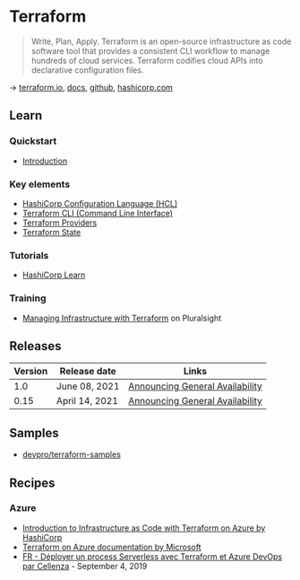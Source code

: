 # Terraform

> Write, Plan, Apply. Terraform is an open-source infrastructure as code software tool that provides a consistent CLI workflow to manage hundreds of cloud services. Terraform codifies cloud APIs into declarative configuration files.

→ [terraform.io](https://www.terraform.io/), [docs](https://www.terraform.io/docs/index.html), [github](https://github.com/hashicorp/terraform), [hashicorp.com](https://www.hashicorp.com/products/terraform/)

## Learn

### Quickstart

- [Introduction](https://www.terraform.io/intro/index.html)

### Key elements

- [HashiCorp Configuration Language (HCL)](./hcl.md)
- [Terraform CLI (Command Line Interface)](./terraform-cli.md)
- [Terraform Providers](./terraform-providers.md)
- [Terraform State](https://www.terraform.io/docs/language/state/index.html)

### Tutorials

- [HashiCorp Learn](https://learn.hashicorp.com/terraform)

### Training

- [Managing Infrastructure with Terraform](https://app.pluralsight.com/paths/skills/managing-infrastructure-with-terraform) on Pluralsight

## Releases

Version | Release date | Links
------- | ------------ | -----
1.0 | June 08, 2021 | [Announcing General Availability](https://www.hashicorp.com/blog/announcing-hashicorp-terraform-1-0-general-availability)
0.15 | April 14, 2021 | [Announcing General Availability](https://www.hashicorp.com/blog/announcing-hashicorp-terraform-0-15-general-availability)

## Samples

- [devpro/terraform-samples](https://github.com/devpro/terraform-samples)

## Recipes

### Azure

- [Introduction to Infrastructure as Code with Terraform on Azure by HashiCorp](https://learn.hashicorp.com/tutorials/terraform/infrastructure-as-code?in=terraform/azure-get-started)
- [Terraform on Azure documentation by Microsoft](https://docs.microsoft.com/en-us/azure/developer/terraform/)
- [FR - Déployer un process Serverless avec Terraform et Azure DevOps par Cellenza](https://blog.cellenza.com/devops/deployer-un-process-serverless-avec-terraform-et-azure-devops/) - September 4, 2019
